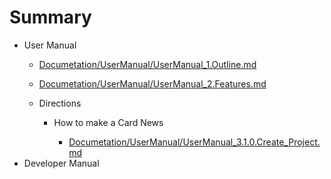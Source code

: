 # Summary

* User Manual
  * [Documetation/UserManual/UserManual\_1.Outline.md](Documetation/UserManual/UserManual_1.Outline.md)
  * [Documetation/UserManual/UserManual\_2.Features.md](Documetation/UserManual/UserManual_2.Features.md)

  * Directions

    * How to make a Card News

      * [Documetation/UserManual/UserManual\_3.1.0.Create\_Project.md](Documetation/UserManual/UserManual_3.1.0.Create_Project.md)
* Developer Manual



